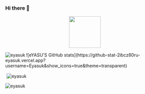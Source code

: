 ### Hi there 👋

<!--
**Eyasuk/Eyasuk** is a ✨ _special_ ✨ repository because its `README.md` (this file) appears on your GitHub profile.

Here are some ideas to get you started:

- 🔭 I’m currently working on ...
- 🌱 I’m currently learning ...
- 👯 I’m looking to collaborate on ...
- 🤔 I’m looking for help with ...
- 💬 Ask me about ...
- 📫 How to reach me: ...
- 😄 Pronouns: ...
- ⚡ Fun fact: ...
-->
<div id="header" align="center">
  <img src="https://media.giphy.com/media/M9gbBd9nbDrOTu1Mqx/giphy.gif" width="100"/>
</div>
<p><img align="left" src="https://github-readme-stats.vercel.app/api/top-langs?username=Eyasuk&show_icons=true&locale=en&layout=compact" alt="eyasuk" /></p>
![eYASU'S GitHub stats](https://github-stat-2ibcz80ru-eyasuk.vercel.app?username=Eyasuk&show_icons=true&theme=transparent)
<p>&nbsp;<img align="center" src="https://github-readme-stats.vercel.app/api?username=Eyasuk&show_icons=true&locale=en" alt="eyasuk" /></p>

<p><img align="center" src="https://github-readme-streak-stats.herokuapp.com/?user=Eyasuk&" alt="eyasuk" /></p>
